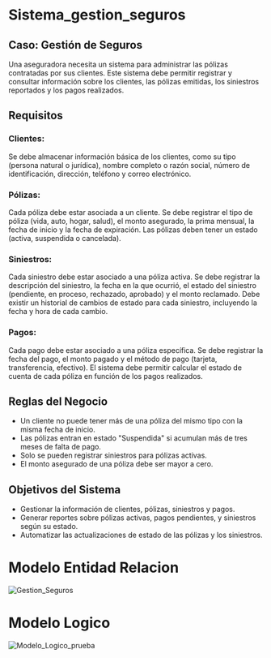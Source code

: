 # Sistema_gestion_seguros

## Caso: Gestión de Seguros

Una aseguradora necesita un sistema para administrar las pólizas contratadas por sus clientes. Este sistema debe permitir registrar y consultar información sobre los clientes, las pólizas emitidas, los siniestros reportados y los pagos realizados.

## Requisitos
### Clientes:
Se debe almacenar información básica de los clientes, como su tipo (persona natural o jurídica), nombre completo o razón social, número de identificación, dirección, teléfono y correo electrónico.

### Pólizas:
Cada póliza debe estar asociada a un cliente.
Se debe registrar el tipo de póliza (vida, auto, hogar, salud), el monto asegurado, la prima mensual, la fecha de inicio y la fecha de expiración.
Las pólizas deben tener un estado (activa, suspendida o cancelada).

### Siniestros:
Cada siniestro debe estar asociado a una póliza activa.
Se debe registrar la descripción del siniestro, la fecha en la que ocurrió, el estado del siniestro (pendiente, en proceso, rechazado, aprobado) y el monto reclamado.
Debe existir un historial de cambios de estado para cada siniestro, incluyendo la fecha y hora de cada cambio.

### Pagos:
Cada pago debe estar asociado a una póliza específica.
Se debe registrar la fecha del pago, el monto pagado y el método de pago (tarjeta, transferencia, efectivo).
El sistema debe permitir calcular el estado de cuenta de cada póliza en función de los pagos realizados.

## Reglas del Negocio <br>
-  Un cliente no puede tener más de una póliza del mismo tipo con la misma fecha de inicio.
-  Las pólizas entran en estado "Suspendida" si acumulan más de tres meses de falta de pago.
-  Solo se pueden registrar siniestros para pólizas activas.
-  El monto asegurado de una póliza debe ser mayor a cero.

## Objetivos del Sistema <br>
-  Gestionar la información de clientes, pólizas, siniestros y pagos.
-  Generar reportes sobre pólizas activas, pagos pendientes, y siniestros según su estado.
-  Automatizar las actualizaciones de estado de las pólizas y los siniestros.

# Modelo Entidad Relacion
![Gestion_Seguros](https://github.com/user-attachments/assets/d58eb640-bb5a-4f3a-aa09-486c69c4126f)

# Modelo Logico
![Modelo_Logico_prueba](https://github.com/user-attachments/assets/f7904d23-460c-41c1-bdba-66de6f4d1399)

